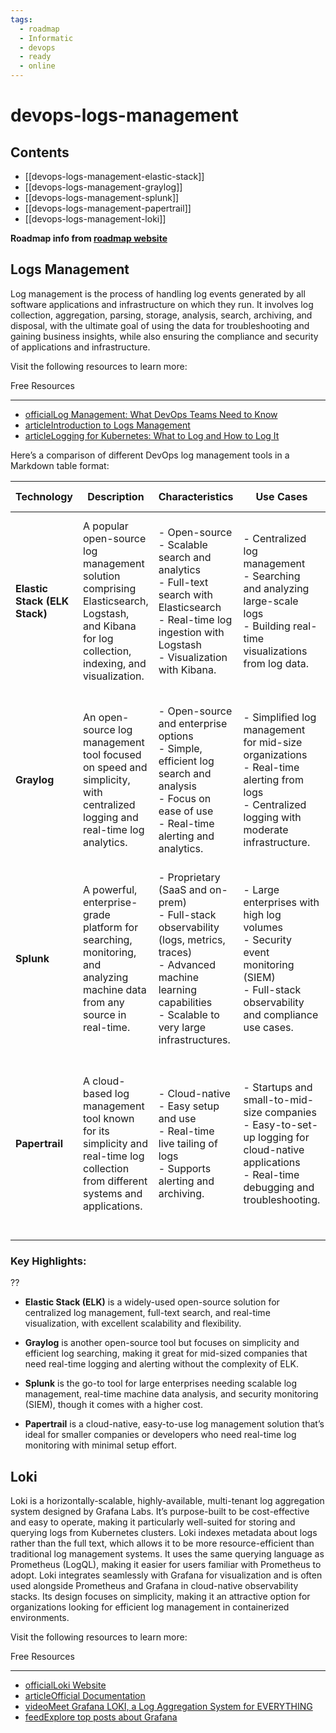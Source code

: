 ```yaml
---
tags:
  - roadmap
  - Informatic
  - devops
  - ready
  - online
---
```


# devops-logs-management

## Contents

- [[devops-logs-management-elastic-stack]]
- [[devops-logs-management-graylog]]
- [[devops-logs-management-splunk]]
- [[devops-logs-management-papertrail]]
- [[devops-logs-management-loki]]

__Roadmap info from [roadmap website](https://roadmap.sh/devops/logs-management@Yq8kVoRf20aL_o4VZU5--)__

## Logs Management

Log management is the process of handling log events generated by all software applications and infrastructure on which they run. It involves log collection, aggregation, parsing, storage, analysis, search, archiving, and disposal, with the ultimate goal of using the data for troubleshooting and gaining business insights, while also ensuring the compliance and security of applications and infrastructure.

Visit the following resources to learn more:

Free Resources

---

- [officialLog Management: What DevOps Teams Need to Know](https://devops.com/log-management-what-devops-teams-need-to-know/)
- [articleIntroduction to Logs Management](https://sematext.com/guides/log-management)
- [articleLogging for Kubernetes: What to Log and How to Log It](https://thenewstack.io/logging-for-kubernetes-what-to-log-and-how-to-log-it/)

Here’s a comparison of different DevOps log management tools in a Markdown table format:

| **Technology**                                      | **Description**                                                                                              | **Characteristics**                                                                                                                                                                   | **Use Cases**                                                                                                                                       | **Other Tech Affinity**                                                                                                          |
|-----------------------------------------------------|--------------------------------------------------------------------------------------------------------------|---------------------------------------------------------------------------------------------------------------------------------------------------------------------------------------|-----------------------------------------------------------------------------------------------------------------------------------------------------|-----------------------------------------------------------------------------------------------------------------------------------------------------------------------|
| **Elastic Stack (ELK Stack)**                       | A popular open-source log management solution comprising Elasticsearch, Logstash, and Kibana for log collection, indexing, and visualization.      | - Open-source <br> - Scalable search and analytics <br> - Full-text search with Elasticsearch <br> - Real-time log ingestion with Logstash <br> - Visualization with Kibana.              | - Centralized log management <br> - Searching and analyzing large-scale logs <br> - Building real-time visualizations from log data.                   | - Integrates with Beats for lightweight data shipping <br> - Can work with Kubernetes, Docker, and AWS <br> - Integrates with Grafana for enhanced visualizations     |
| **Graylog**                                         | An open-source log management tool focused on speed and simplicity, with centralized logging and real-time log analytics.                           | - Open-source and enterprise options <br> - Simple, efficient log search and analysis <br> - Focus on ease of use <br> - Real-time alerting and analytics.                              | - Simplified log management for mid-size organizations <br> - Real-time alerting from logs <br> - Centralized logging with moderate infrastructure.   | - Integrates with Elasticsearch for storage <br> - Compatible with cloud environments and containers <br> - Can work with syslog, AWS CloudWatch, and Docker          |
| **Splunk**                                          | A powerful, enterprise-grade platform for searching, monitoring, and analyzing machine data from any source in real-time.                          | - Proprietary (SaaS and on-prem) <br> - Full-stack observability (logs, metrics, traces) <br> - Advanced machine learning capabilities <br> - Scalable to very large infrastructures.   | - Large enterprises with high log volumes <br> - Security event monitoring (SIEM) <br> - Full-stack observability and compliance use cases.             | - Works with Kubernetes, AWS, Azure, and on-prem environments <br> - Integrates with Jenkins, Docker, and CI/CD tools <br> - Supports security use cases (SOC)         |
| **Papertrail**                                      | A cloud-based log management tool known for its simplicity and real-time log collection from different systems and applications.                   | - Cloud-native <br> - Easy setup and use <br> - Real-time live tailing of logs <br> - Supports alerting and archiving.                                                                  | - Startups and small-to-mid-size companies <br> - Easy-to-set-up logging for cloud-native applications <br> - Real-time debugging and troubleshooting. | - Integrates with AWS, Heroku, and Docker <br> - Can work alongside monitoring tools like Datadog <br> - Supports email and webhook-based alerting systems              |

### Key Highlights:
??
- **Elastic Stack (ELK)** is a widely-used open-source solution for centralized log management, full-text search, and real-time visualization, with excellent scalability and flexibility.

- **Graylog** is another open-source tool but focuses on simplicity and efficient log searching, making it great for mid-sized companies that need real-time logging and alerting without the complexity of ELK.

- **Splunk** is the go-to tool for large enterprises needing scalable log management, real-time machine data analysis, and security monitoring (SIEM), though it comes with a higher cost.

- **Papertrail** is a cloud-native, easy-to-use log management solution that’s ideal for smaller companies or developers who need real-time log monitoring with minimal setup effort.

## Loki

Loki is a horizontally-scalable, highly-available, multi-tenant log aggregation system designed by Grafana Labs. It’s purpose-built to be cost-effective and easy to operate, making it particularly well-suited for storing and querying logs from Kubernetes clusters. Loki indexes metadata about logs rather than the full text, which allows it to be more resource-efficient than traditional log management systems. It uses the same querying language as Prometheus (LogQL), making it easier for users familiar with Prometheus to adopt. Loki integrates seamlessly with Grafana for visualization and is often used alongside Prometheus and Grafana in cloud-native observability stacks. Its design focuses on simplicity, making it an attractive option for organizations looking for efficient log management in containerized environments.

Visit the following resources to learn more:

Free Resources

---

- [officialLoki Website](https://grafana.com/oss/loki/)
- [articleOfficial Documentation](https://grafana.com/docs/loki/latest/?pg=oss-loki&plcmt=quick-links)
- [videoMeet Grafana LOKI, a Log Aggregation System for EVERYTHING](https://www.youtube.com/watch?v=h_GGd7HfKQ8)
- [feedExplore top posts about Grafana](https://app.daily.dev/tags/grafana?ref=roadmapsh)